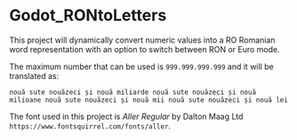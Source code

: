 # Godot_RONtoLetters
This project will dynamically convert numeric values into a RO Romanian word representation with an option to switch between RON or Euro mode.

The maximum number that can be used is `999.999.999.999` and it will be translated as:
```text
nouă sute nouăzeci și nouă miliarde nouă sute nouăzeci și nouă milioane nouă sute nouăzeci și nouă mii nouă sute nouăzeci și nouă lei
```

The font used in this project is *Aller Regular* by Dalton Maag Ltd `https://www.fontsquirrel.com/fonts/aller`.
